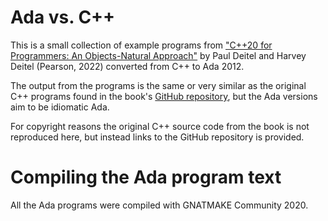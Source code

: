 # Ada vs. C++

This is a small collection of example programs from
["C++20 for Programmers: An Objects-Natural Approach"](https://deitel.com/c-plus-plus-20-for-programmers)
by Paul Deitel and Harvey Deitel (Pearson, 2022)
converted from C++ to Ada 2012.

The output from the programs is the same or very similar
as the original C++ programs found in the book's
[GitHub repository](https://github.com/pdeitel/CPlusPlus20ForProgrammers),
but the Ada versions aim to be idiomatic Ada.

For copyright reasons the original C++ source code from the book
is not reproduced here, but instead links to the GitHub repository
is provided.

# Compiling the Ada program text

All the Ada programs were compiled with GNATMAKE Community 2020.
